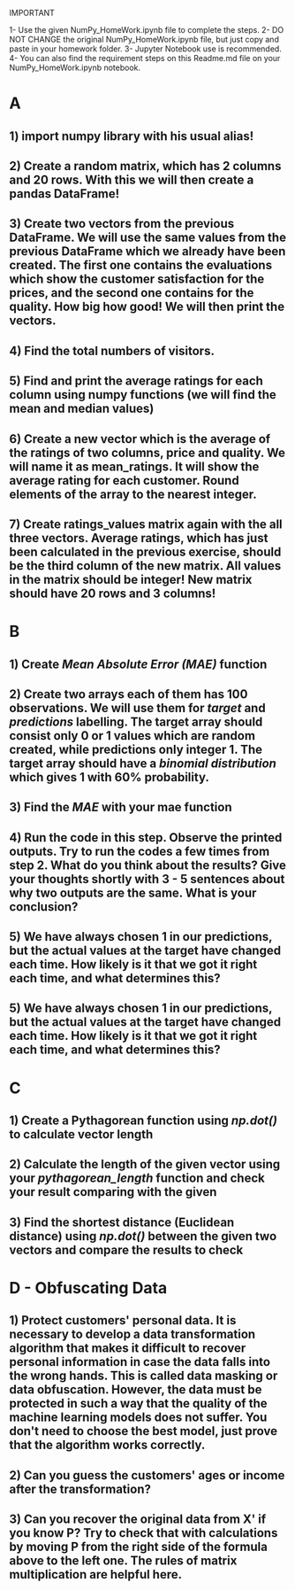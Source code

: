 IMPORTANT
 
1- Use the given NumPy_HomeWork.ipynb file to complete the steps. 
2- DO NOT CHANGE the original NumPy_HomeWork.ipynb file, but just copy and paste in your homework folder.
3- Jupyter Notebook use is recommended.
4- You can also find the requirement steps on this Readme.md file on your NumPy_HomeWork.ipynb notebook.


# A
## 1) import numpy library with his usual alias!
## 2) Create a random matrix, which has 2 columns and 20 rows. With this we will then create a pandas DataFrame!
## 3) Create two vectors from the previous DataFrame. We will use the same values from the previous DataFrame which we already have been created. The first one contains the evaluations which show the customer satisfaction for the prices, and the second one contains for the quality. How big how good! We will then print the vectors.
## 4) Find the total numbers of visitors.
## 5) Find and print the average ratings for each column using numpy functions (we will find the mean and median values)
## 6) Create a new vector which is the average of the ratings of two columns, price and quality. We will name it as mean_ratings. It will show the average rating for each customer. Round elements of the array to the nearest integer.
## 7) Create ratings_values matrix again with the all three vectors. Average ratings, which has just been calculated in the previous exercise, should be the third column of the new matrix. All values in the matrix should be integer! New matrix should have 20 rows and 3 columns!

# B
## 1) Create *Mean Absolute Error (MAE)* function
## 2) Create two arrays each of them has 100 observations. We will use them for *target* and *predictions* labelling. The target array should consist only 0 or 1 values which are random created, while predictions only integer 1. The target array should have a *binomial distribution* which gives 1 with 60% probability.
## 3) Find the *MAE* with your mae function
## 4)  Run the code in this step. Observe the printed outputs. Try to run the codes a few times from step 2. What do you think about the results? Give your thoughts shortly with 3 - 5 sentences about why two outputs are the same. What is your conclusion?
## 5) We have always chosen 1 in our predictions, but the actual values at the target have changed each time. How likely is it that we got it right each time, and what determines this?
## 5) We have always chosen 1 in our predictions, but the actual values at the target have changed each time. How likely is it that we got it right each time, and what determines this?

# C
## 1) Create a Pythagorean function using *np.dot()* to calculate vector length
## 2) Calculate the length of the given vector using your *pythagorean_length* function and check your result comparing with the given
## 3) Find the shortest distance (Euclidean distance) using *np.dot()* between the given two vectors and compare the results to check

# D - Obfuscating Data
## 1) Protect customers' personal data. It is necessary to develop a data transformation algorithm that makes it difficult to recover personal information in case the data falls into the wrong hands. This is called data masking or data obfuscation. However, the data must be protected in such a way that the quality of the machine learning models does not suffer. You don't need to choose the best model, just prove that the algorithm works correctly.
## 2) Can you guess the customers' ages or income after the transformation?
## 3) Can you recover the original data from X' if you know P? Try to check that with calculations by moving P from the right side of the formula above to the left one. The rules of matrix multiplication are helpful here.
